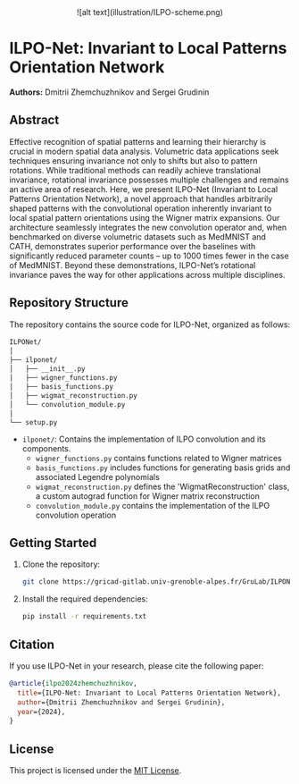 <div align="center">
  ![alt text](illustration/ILPO-scheme.png)
</div>

# ILPO-Net: Invariant to Local Patterns Orientation Network

**Authors:** Dmitrii Zhemchuzhnikov and Sergei Grudinin

## Abstract

Effective recognition of spatial patterns and learning their hierarchy is crucial in modern spatial data analysis. Volumetric data applications seek techniques ensuring invariance not only to shifts but also to pattern rotations. While traditional methods can readily achieve translational invariance, rotational invariance possesses multiple challenges and remains an active area of research. Here, we present ILPO-Net (Invariant to Local Patterns Orientation Network), a novel approach that handles arbitrarily shaped patterns with the convolutional operation inherently invariant to local spatial pattern orientations using the Wigner matrix expansions. Our architecture seamlessly integrates the new convolution operator and, when benchmarked on diverse volumetric datasets such as MedMNIST and CATH, demonstrates superior performance over the baselines with significantly reduced parameter counts – up to 1000 times fewer in the case of MedMNIST. Beyond these demonstrations, ILPO-Net’s rotational invariance paves the way for other applications across multiple disciplines. 



## Repository Structure

The repository contains the source code for ILPO-Net, organized as follows:

```
ILPONet/
│
├── ilponet/
│   ├── __init__.py
│   ├── wigner_functions.py
│   ├── basis_functions.py
│   ├── wigmat_reconstruction.py
│   └── convolution_module.py
│
└── setup.py
```

- `ilponet/`: Contains the implementation of ILPO convolution and its components.
  - `wigner_functions.py` contains functions related to Wigner matrices
  - `basis_functions.py` includes functions for generating basis grids and associated Legendre polynomials
  - `wigmat_reconstruction.py` defines the 'WigmatReconstruction' class, a custom autograd function for Wigner matrix reconstruction
  - `convolution_module.py` contains the implementation of the ILPO convolution operation


## Getting Started

1. Clone the repository:

   ```bash
   git clone https://gricad-gitlab.univ-grenoble-alpes.fr/GruLab/ILPONet.git
   ```

2. Install the required dependencies:

   ```bash
   pip install -r requirements.txt
   ```




## Citation

If you use ILPO-Net in your research, please cite the following paper:

```bibtex
@article{ilpo2024zhemchuzhnikov,
  title={ILPO-Net: Invariant to Local Patterns Orientation Network},
  author={Dmitrii Zhemchuzhnikov and Sergei Grudinin},
  year={2024},
}
```

## License

This project is licensed under the [MIT License](LICENSE).